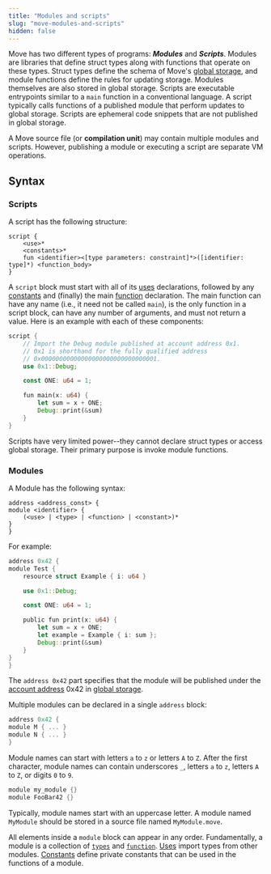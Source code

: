 ```yaml
---
title: "Modules and scripts"
slug: "move-modules-and-scripts"
hidden: false
---
```

Move has two different types of programs: ***Modules*** and ***Scripts***. Modules are libraries that define struct
types along with functions that operate on these types. Struct types define the schema of
Move's [global storage](doc:move-global-storage-structure), and module functions define the rules for updating storage.
Modules themselves are also stored in global storage. Scripts are executable entrypoints similar to a `main` function in
a conventional language. A script typically calls functions of a published module that perform updates to global
storage. Scripts are ephemeral code snippets that are not published in global storage.

A Move source file (or **compilation unit**) may contain multiple modules and scripts. However, publishing a module or
executing a script are separate VM operations.

## Syntax

### Scripts

A script has the following structure:

```
script {
    <use>*
    <constants>*
    fun <identifier><[type parameters: constraint]*>([identifier: type]*) <function_body>
}
```

A `script` block must start with all of its [uses](doc:move-basics-uses-aliases)  declarations, followed by
any [constants](doc:move-basics-constants) and (finally) the main
[function](doc:move-basics-functions) declaration. The main function can have any name (i.e., it need not be
called `main`), is the only function in a script block, can have any number of arguments, and must not return a value.
Here is an example with each of these components:

```rust
script {
    // Import the Debug module published at account address 0x1.
    // 0x1 is shorthand for the fully qualified address
    // 0x00000000000000000000000000000001.
    use 0x1::Debug;

    const ONE: u64 = 1;

    fun main(x: u64) {
        let sum = x + ONE;
        Debug::print(&sum)
    }
}
```

Scripts have very limited power--they cannot declare struct types or access global storage. Their primary purpose is
invoke module functions.

### Modules

A Module has the following syntax:

```
address <address_const> {
module <identifier> {
    (<use> | <type> | <function> | <constant>)*
}
}
```

For example:

```rust
address 0x42 {
module Test {
    resource struct Example { i: u64 }

    use 0x1::Debug;

    const ONE: u64 = 1;

    public fun print(x: u64) {
        let sum = x + ONE;
        let example = Example { i: sum };
        Debug::print(&sum)
    }
}
}
```

The `address 0x42` part specifies that the module will be published under
the [account address](move/move-primitive-types/move-primitives-address) 0x42
in [global storage](move/move-global-storage/move-global-storage-structure).

Multiple modules can be declared in a single `address` block:

```rust
address 0x42 {
module M { ... }
module N { ... }
}
```

Module names can start with letters `a` to `z` or letters `A` to `Z`. After the first character, module names can
contain underscores `_`, letters `a` to `z`, letters `A` to `Z`, or digits `0` to `9`.

```rust
module my_module {}
module FooBar42 {}
```

Typically, module names start with an uppercase letter. A module named `MyModule` should be stored in a source file
named `MyModule.move`.

All elements inside a `module` block can appear in any order. Fundamentally, a module is a collection
of [`types`](doc:move-basics-structs-and-resources) and
[`function`](doc:move-basics-functions). [Uses](doc:move-basics-uses-aliases) import types from other
modules. [Constants](doc:move-basics-constants) define private constants that can be used in the functions of a module.